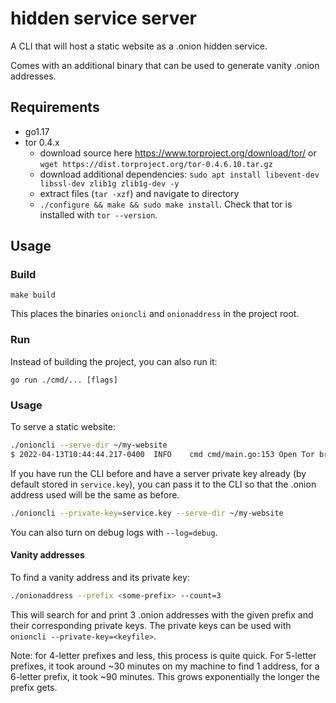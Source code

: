 # hidden service server

A CLI that will host a static website as a .onion hidden service.

Comes with an additional binary that can be used to generate vanity .onion addresses.

## Requirements

- go1.17
- tor 0.4.x
	- download source here https://www.torproject.org/download/tor/ or `wget https://dist.torproject.org/tor-0.4.6.10.tar.gz`
	- download additional dependencies: `sudo apt install libevent-dev libssl-dev zlib1g zlib1g-dev -y`
	- extract files (`tar -xzf`) and navigate to directory 
	- `./configure && make && sudo make install`. Check that tor is installed with `tor --version`.

## Usage

### Build

```
make build
```

This places the binaries `onioncli` and `onionaddress` in the project root.

### Run

Instead of building the project, you can also run it:
```
go run ./cmd/... [flags]
```

### Usage

To serve a static website:
```bash
./onioncli --serve-dir ~/my-website
$ 2022-04-13T10:44:44.217-0400	INFO	cmd	cmd/main.go:153	Open Tor browser and navigate to http://7ukuzklqxkwesfs3dla5zzj3bsjb6v2rx25bq3fr662qistclpixgxqd.onion
```

If you have run the CLI before and have a server private key already (by default stored in `service.key`), you can pass it to the CLI so that the .onion address used will be the same as before.

```bash
./onioncli --private-key=service.key --serve-dir ~/my-website
```

You can also turn on debug logs with `--log=debug`.

#### Vanity addresses

To find a vanity address and its private key:
```bash
./onionaddress --prefix <some-prefix> --count=3
```

This will search for and print 3 .onion addresses with the given prefix and their corresponding private keys. The private keys can be used with `onioncli --private-key=<keyfile>`.

Note: for 4-letter prefixes and less, this process is quite quick. For 5-letter prefixes, it took around ~30 minutes on my machine to find 1 address, for a 6-letter prefix, it took ~90 minutes. This grows exponentially the longer the prefix gets.